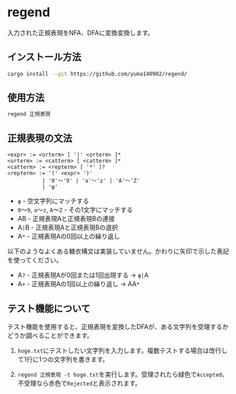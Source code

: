 # regend

入力された正規表現をNFA、DFAに変換変換します。

## インストール方法

```sh
cargo install --git https://github.com/yuma140902/regend/
```

## 使用方法

```sh
regend 正規表現
```

## 正規表現の文法

```
<expr> := <orterm> [ '|' <orterm> ]*
<orterm> := <catterm> [ <catterm> ]*
<catterm> := <repterm> [ '*' ]?
<repterm> := '(' <expr> ')'
           | '0'～'9' | 'a'～'z' | 'A'～'Z'
           | 'φ'
```

- `φ` - 空文字列にマッチする
- `0`～`9`, `a`～`z`, `A`～`Z` - その1文字にマッチする
- AB - 正規表現Aと正規表現Bの連接
- A`|`B - 正規表現Aと正規表現Bの選択
- A`*` - 正規表現Aの0回以上の繰り返し

以下のようなよくある糖衣構文は実装していません。かわりに矢印で示した表記を使ってください。

- A`?` - 正規表現Aが0回または1回出現する → `φ|`A
- A`+` - 正規表現Aの1回以上の繰り返し → AA`*`

## テスト機能について

テスト機能を使用すると、正規表現を変換したDFAが、ある文字列を受理するかどうか調べることができます。

1. `hoge.txt`にテストしたい文字列を入力します。複数テストする場合は改行して1行に1つの文字列を書きます。

2. `regend 正規表現 -t hoge.txt`を実行します。受理されたら緑色で`Accepted`、不受理なら赤色で`Rejected`と表示されます。
